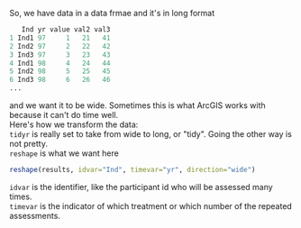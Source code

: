 So, we have data in a data frmae and it's in long format
```r
   Ind yr value val2 val3
1 Ind1 97     1   21   41
2 Ind2 97     2   22   42
3 Ind3 97     3   23   43
4 Ind1 98     4   24   44
5 Ind2 98     5   25   45
6 Ind3 98     6   26   46
...
```
and we want it to be wide. Sometimes this is what ArcGIS works with because it can't do time well.  
Here's how we transform the data:  
`tidyr` is really set to take from wide to long, or "tidy". Going the other way is not pretty.  
`reshape` is what we want here
```r
reshape(results, idvar="Ind", timevar="yr", direction="wide")
```
`idvar` is the identifier, like the participant id who will be assessed many times.  
`timevar` is the indicator of which treatment or which number of the repeated assessments.

